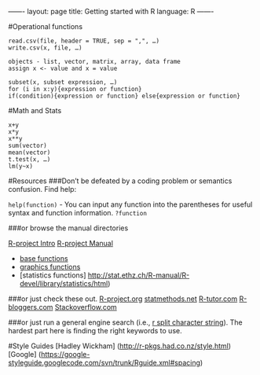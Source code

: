 ——-
layout: page
title: Getting started with R
language: R
——-

#Operational functions

```
read.csv(file, header = TRUE, sep = ",", …)
write.csv(x, file, …) 

objects - list, vector, matrix, array, data frame
assign x <- value and x = value

subset(x, subset expression, …)
for (i in x:y){expression or function}
if(condition){expression or function} else{expression or function}
```

#Math and Stats
```
x+y
x*y
x**y
sum(vector)
mean(vector)
t.test(x, …)
lm(y~x)
```


#Resources
###Don’t be defeated by a coding problem or semantics confusion. Find help:

`help(function)` - You can input any function into the parentheses for useful syntax 
and function information. `?function` 

###or browse the manual directories

[R-project Intro](http://cran.r-project.org/doc/manuals/R-intro.html)
[R-project Manual](http://stat.ethz.ch/R-manual/R-devel/library/)
- [base functions](http://stat.ethz.ch/R-manual/R-devel/library/base/html/) 
- [graphics functions](http://stat.ethz.ch/R-manual/R-devel/library/graphics/html/) 
- [statistics functions] http://stat.ethz.ch/R-manual/R-devel/library/statistics/html)

###or just check these out.
[R-project.org](http://www.r-project.org/)
[statmethods.net](http://www.statmethods.net/)
[R-tutor.com](http://www.r-tutor.com/)
[R-bloggers.com](http://www.r-bloggers.com/)
[Stackoverflow.com](http://stackoverflow.com/)

###or just run a general engine search (i.e., [r split character string](https://duckduckgo.com/?q=r+split+character+string&t=ffsb&ia=qa)).
The hardest part here is finding the right keywords to use.

#Style Guides
[Hadley Wickham] (http://r-pkgs.had.co.nz/style.html)
[Google] (https://google-styleguide.googlecode.com/svn/trunk/Rguide.xml#spacing)

